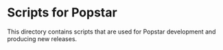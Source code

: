 # Scripts for Popstar

This directory contains scripts that are used for Popstar development and producing new releases.
